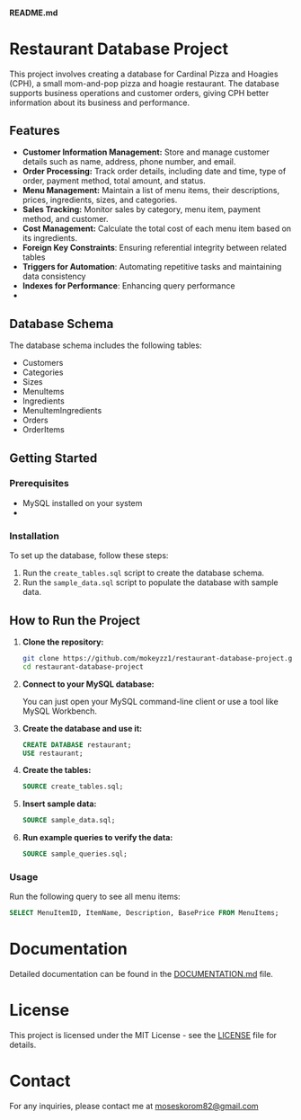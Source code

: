 #### README.md


# Restaurant Database Project

This project involves creating a database for Cardinal Pizza and Hoagies (CPH), a small mom-and-pop pizza and hoagie restaurant. The database supports business operations and customer orders, giving CPH better information about its business and performance.

## Features

- **Customer Information Management:** Store and manage customer details such as name, address, phone number, and email.
- **Order Processing:** Track order details, including date and time, type of order, payment method, total amount, and status.
- **Menu Management:** Maintain a list of menu items, their descriptions, prices, ingredients, sizes, and categories.
- **Sales Tracking:** Monitor sales by category, menu item, payment method, and customer.
- **Cost Management:** Calculate the total cost of each menu item based on its ingredients.
- **Foreign Key Constraints**: Ensuring referential integrity between related tables
- **Triggers for Automation**: Automating repetitive tasks and maintaining data consistency
- **Indexes for Performance**: Enhancing query performance
- 

## Database Schema

The database schema includes the following tables:
- Customers
- Categories
- Sizes
- MenuItems
- Ingredients
- MenuItemIngredients
- Orders
- OrderItems

## Getting Started

### Prerequisites

- MySQL installed on your system
- 
### Installation

To set up the database, follow these steps:

1. Run the `create_tables.sql` script to create the database schema.
2. Run the `sample_data.sql` script to populate the database with sample data.

## How to Run the Project

1. **Clone the repository:**

    ```bash
    git clone https://github.com/mokeyzz1/restaurant-database-project.git
    cd restaurant-database-project
    ```

2. **Connect to your MySQL database:**

    You can just open your MySQL command-line client or use a tool like MySQL Workbench.

3. **Create the database and use it:**

    ```sql
    CREATE DATABASE restaurant;
    USE restaurant;
    ```

4. **Create the tables:**

    ```sql
    SOURCE create_tables.sql;
    ```

5. **Insert sample data:**

    ```sql
    SOURCE sample_data.sql;
    ```

6. **Run example queries to verify the data:**

    ```sql
    SOURCE sample_queries.sql;
    ```
### Usage

Run the following query to see all menu items:
```sql
SELECT MenuItemID, ItemName, Description, BasePrice FROM MenuItems;
   ```

# Documentation
Detailed documentation can be found in the [DOCUMENTATION.md](https://github.com/mokeyzz1/restaurant-database-project/blob/master/DOCUMENTATION.md) file. 

# License
This project is licensed under the MIT License - see the [LICENSE](https://github.com/mokeyzz1/restaurant-database-project/blob/master/LICENSE) file for details.

# Contact
For any inquiries, please contact me at moseskorom82@gmail.com 



    
